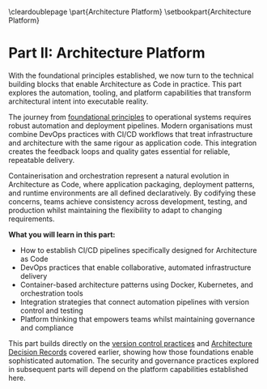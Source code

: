 \cleardoublepage
\part{Architecture Platform}
\setbookpart{Architecture Platform}

# Part II: Architecture Platform

With the foundational principles established, we now turn to the technical building blocks that enable Architecture as Code in practice. This part explores the automation, tooling, and platform capabilities that transform architectural intent into executable reality.

The journey from [foundational principles](02_fundamental_principles.md) to operational systems requires robust automation and deployment pipelines. Modern organisations must combine DevOps practices with CI/CD workflows that treat infrastructure and architecture with the same rigour as application code. This integration creates the feedback loops and quality gates essential for reliable, repeatable delivery.

Containerisation and orchestration represent a natural evolution in Architecture as Code, where application packaging, deployment patterns, and runtime environments are all defined declaratively. By codifying these concerns, teams achieve consistency across development, testing, and production whilst maintaining the flexibility to adapt to changing requirements.

**What you will learn in this part:**

- How to establish CI/CD pipelines specifically designed for Architecture as Code
- DevOps practices that enable collaborative, automated infrastructure delivery
- Container-based architecture patterns using Docker, Kubernetes, and orchestration tools
- Integration strategies that connect automation pipelines with version control and testing
- Platform thinking that empowers teams whilst maintaining governance and compliance

This part builds directly on the [version control practices](03_version_control.md) and [Architecture Decision Records](04_adr.md) covered earlier, showing how those foundations enable sophisticated automation. The security and governance practices explored in subsequent parts will depend on the platform capabilities established here.
